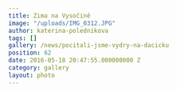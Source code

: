 ```yaml
---
title: Zima na Vysočině
image: "/uploads/IMG_0312.JPG"
author: katerina-polednikova
tags: []
gallery: /news/pocitali-jsme-vydry-na-dacicku
position: 62
date: 2016-05-18 20:47:55.000000000 Z
category: gallery
layout: photo
---
```


